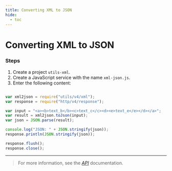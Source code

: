 ```yaml
---
title: Converting XML to JSON
hide:
  - toc
---
```


Converting XML to JSON
===

### Steps

1. Create a project `utils-xml`.
2. Create a JavaScript service with the name `xml-json.js`.
3. Enter the following content:

```javascript

var xml2json = require("utils/v4/xml");
var response = require("http/v4/response");

var input = "<a><b>text_b</b><c>text_c</c><d><e>text_e</e></d></a>";
var result = xml2json.toJson(input);
var json = JSON.parse(result);

console.log("JSON: " + JSON.stringify(json));
response.println(JSON.stringify(json));

response.flush();
response.close();

```

---

> For more information, see the *[API](../api/)* documentation.
